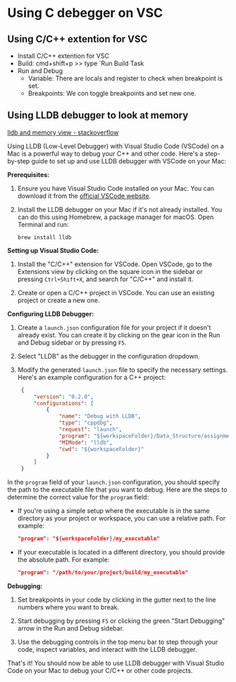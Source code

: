 # Using C debegger on VSC

## Using C/C++ extention for VSC

- Install C/C++ extention for VSC
- Build: cmd+shift+p >> type `Run Build Task
- Run and Debug
    - Variable: There are locals and register to check when breakpoint is set.
    - Breakpoints: We con toggle breakpoints and set new one.



## Using LLDB debugger to look at memory
[lldb and memory view - stackoverflow](https://stackoverflow.com/questions/38557168/does-vs-code-have-a-memory-viewer-and-or-a-disassembler-for-c-extension)

Using LLDB (Low-Level Debugger) with Visual Studio Code (VSCode) on a Mac is a powerful way to debug your C++ and other code. Here's a step-by-step guide to set up and use LLDB debugger with VSCode on your Mac:

**Prerequisites:**
1. Ensure you have Visual Studio Code installed on your Mac. You can download it from the [official VSCode website](https://code.visualstudio.com/).

2. Install the LLDB debugger on your Mac if it's not already installed. You can do this using Homebrew, a package manager for macOS. Open Terminal and run:

   ```shell
   brew install lldb
   ```

**Setting up Visual Studio Code:**

1. Install the "C/C++" extension for VSCode. Open VSCode, go to the Extensions view by clicking on the square icon in the sidebar or pressing `Ctrl+Shift+X`, and search for "C/C++" and install it.

2. Create or open a C/C++ project in VSCode. You can use an existing project or create a new one.

**Configuring LLDB Debugger:**

1. Create a `launch.json` configuration file for your project if it doesn't already exist. You can create it by clicking on the gear icon in the Run and Debug sidebar or by pressing `F5`.

2. Select "LLDB" as the debugger in the configuration dropdown.

3. Modify the generated `launch.json` file to specify the necessary settings. Here's an example configuration for a C++ project:

   ```json
    {
        "version": "0.2.0",
        "configurations": [
            {
                "name": "Debug with LLDB",
                "type": "cppdbg",
                "request": "launch",
                "program": "${workspaceFolder}/Data_Structure/assignment1/swap",
                "MIMode": "lldb",
                "cwd": "${workspaceFolder}"
            }
        ]
    }
   ```


In the `program` field of your `launch.json` configuration, you should specify the path to the executable file that you want to debug. Here are the steps to determine the correct value for the `program` field:

   - If you're using a simple setup where the executable is in the same directory as your project or workspace, you can use a relative path. For example:
   
     ```json
     "program": "${workspaceFolder}/my_executable"
     ```

   - If your executable is located in a different directory, you should provide the absolute path. For example:

     ```json
     "program": "/path/to/your/project/build/my_executable"
     ```


**Debugging:**

1. Set breakpoints in your code by clicking in the gutter next to the line numbers where you want to break.

2. Start debugging by pressing `F5` or clicking the green "Start Debugging" arrow in the Run and Debug sidebar.

3. Use the debugging controls in the top menu bar to step through your code, inspect variables, and interact with the LLDB debugger.

That's it! You should now be able to use LLDB debugger with Visual Studio Code on your Mac to debug your C/C++ or other code projects.